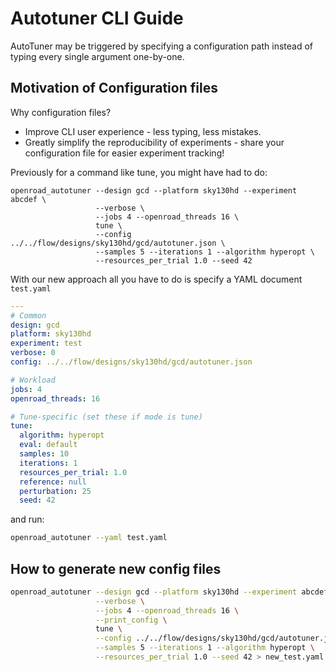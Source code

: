 # Autotuner CLI Guide

AutoTuner may be triggered by specifying a configuration path instead of
typing every single argument one-by-one.

## Motivation of Configuration files

Why configuration files?
- Improve CLI user experience - less typing, less mistakes.
- Greatly simplify the reproducibility of experiments - share your configuration
file for easier experiment tracking!

Previously for a command like tune, you might have had to do:

```shell
openroad_autotuner --design gcd --platform sky130hd --experiment abcdef \
                   --verbose \
                   --jobs 4 --openroad_threads 16 \
                   tune \
                   --config ../../flow/designs/sky130hd/gcd/autotuner.json \
                   --samples 5 --iterations 1 --algorithm hyperopt \
                   --resources_per_trial 1.0 --seed 42
```

With our new approach all you have to do is specify a YAML document `test.yaml`

```yaml
---
# Common
design: gcd
platform: sky130hd
experiment: test
verbose: 0
config: ../../flow/designs/sky130hd/gcd/autotuner.json

# Workload
jobs: 4 
openroad_threads: 16

# Tune-specific (set these if mode is tune)
tune:
  algorithm: hyperopt
  eval: default
  samples: 10
  iterations: 1
  resources_per_trial: 1.0
  reference: null
  perturbation: 25
  seed: 42
```

and run:

```bash
openroad_autotuner --yaml test.yaml
```

## How to generate new config files

```bash
openroad_autotuner --design gcd --platform sky130hd --experiment abcdef \
                   --verbose \
                   --jobs 4 --openroad_threads 16 \
                   --print_config \
                   tune \
                   --config ../../flow/designs/sky130hd/gcd/autotuner.json \
                   --samples 5 --iterations 1 --algorithm hyperopt \
                   --resources_per_trial 1.0 --seed 42 > new_test.yaml
```
